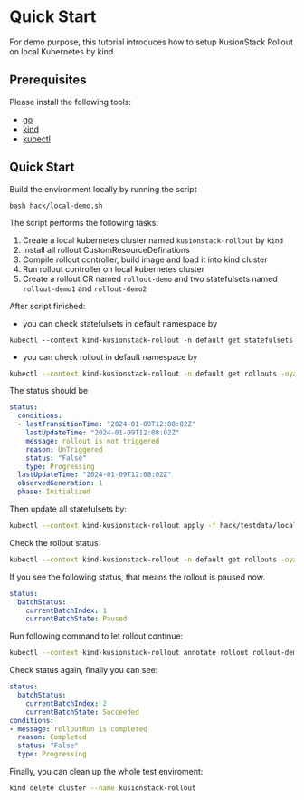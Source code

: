 # Quick Start

For demo purpose, this tutorial introduces how to setup KusionStack Rollout on local Kubernetes by kind.


## Prerequisites

Please install the following tools:
- [go](https://go.dev/doc/install)
- [kind](https://kind.sigs.k8s.io/docs/user/quick-start/#installation)
- [kubectl](https://kubernetes.io/docs/tasks/tools/)

## Quick Start

Build the environment locally by running the script

```
bash hack/local-demo.sh
```

The script performs the following tasks:
1. Create a local kubernetes cluster named `kusionstack-rollout` by `kind`
2. Install all rollout CustomResourceDefinations
3. Compile rollout controller, build image and load it into kind cluster
4. Run rollout controller on local kubernetes cluster
5. Create a rollout CR named `rollout-demo` and two statefulsets named `rollout-demo1` and `rollout-demo2`


After script finished:
- you can check statefulsets in default namespace by 
```shell
kubectl --context kind-kusionstack-rollout -n default get statefulsets                                
```

- you can check rollout in default namespace by 
```bash
kubectl --context kind-kusionstack-rollout -n default get rollouts -oyaml
```
The status should be

```yaml
status:
  conditions:
  - lastTransitionTime: "2024-01-09T12:08:02Z"
    lastUpdateTime: "2024-01-09T12:08:02Z"
    message: rollout is not triggered
    reason: UnTriggered
    status: "False"
    type: Progressing
  lastUpdateTime: "2024-01-09T12:08:02Z"
  observedGeneration: 1
  phase: Initialized
```


Then update all statefulsets by:
```bash
kubectl --context kind-kusionstack-rollout apply -f hack/testdata/local-up/update-workloads.yaml
```

Check the rollout status
```bash
kubectl --context kind-kusionstack-rollout -n default get rollouts -oyaml
```

If you see the following status, that means the rollout is paused now.
```yaml
status:
  batchStatus:
    currentBatchIndex: 1
    currentBatchState: Paused
```

Run following command to let rollout continue:
```bash
kubectl --context kind-kusionstack-rollout annotate rollout rollout-demo --overwrite rollout.kusionstack.io/manual-command="resume"
```

Check status again, finally you can see:
```yaml
status:
  batchStatus:
    currentBatchIndex: 2
    currentBatchState: Succeeded
conditions:
- message: rolloutRun is completed
  reason: Completed
  status: "False"
  type: Progressing
```

Finally, you can clean up the whole test enviroment:
```bash
kind delete cluster --name kusionstack-rollout
```
